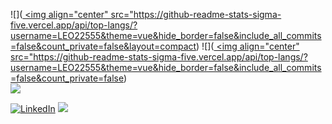 ![](<a href=""> <img align="center" src="https://github-readme-stats-sigma-five.vercel.app/api/top-langs/?username=LEO22555&theme=vue&hide_border=false&include_all_commits=false&count_private=false&layout=compact)
![](<a href=""> <img align="center" src="https://github-readme-stats-sigma-five.vercel.app/api/top-langs/?username=LEO22555&theme=vue&hide_border=false&include_all_commits=false&count_private=false)<br/>
![](https://github-readme-streak-stats.herokuapp.com/?user=LEO22555&theme=vue&hide_border=false)<br/>

[![LinkedIn](https://img.shields.io/badge/LinkedIn-%230077B5.svg?logo=linkedin&logoColor=white)](https://linkedin.com/in/leonardo-martinez-barrios/)
[![](https://visitcount.itsvg.in/api?id=LEO22555&icon=0&color=2)](https://visitcount.itsvg.in)

